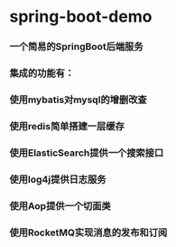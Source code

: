 # spring-boot-demo
### 一个简易的SpringBoot后端服务
### 集成的功能有：
### 使用mybatis对mysql的增删改查
### 使用redis简单搭建一层缓存
### 使用ElasticSearch提供一个搜索接口
### 使用log4j提供日志服务
### 使用Aop提供一个切面类
### 使用RocketMQ实现消息的发布和订阅